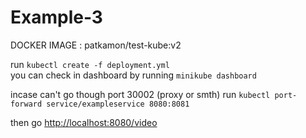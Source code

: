# Example-3

DOCKER IMAGE : patkamon/test-kube:v2

run `kubectl create -f deployment.yml`     
you can check in dashboard by running `minikube dashboard`   

incase can't go though port 30002 (proxy or smth) run `kubectl port-forward service/exampleservice 8080:8081`

then go [http://localhost:8080/video](http://localhost:8080/video)
